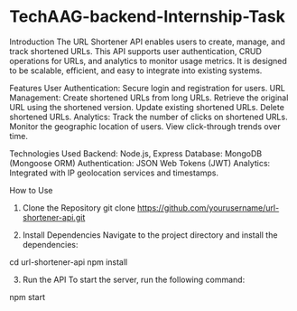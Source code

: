 # TechAAG-backend-Internship-Task

Introduction
The URL Shortener API enables users to create, manage, and track shortened URLs. This API supports user authentication, CRUD operations for URLs, and analytics to monitor usage metrics. It is designed to be scalable, efficient, and easy to integrate into existing systems.

Features
User Authentication: Secure login and registration for users.
URL Management:
Create shortened URLs from long URLs.
Retrieve the original URL using the shortened version.
Update existing shortened URLs.
Delete shortened URLs.
Analytics:
Track the number of clicks on shortened URLs.
Monitor the geographic location of users.
View click-through trends over time.

Technologies Used
Backend: Node.js, Express
Database: MongoDB (Mongoose ORM)
Authentication: JSON Web Tokens (JWT)
Analytics: Integrated with IP geolocation services and timestamps.

How to Use

1. Clone the Repository
   git clone https://github.com/yourusername/url-shortener-api.git

2. Install Dependencies
   Navigate to the project directory and install the dependencies:

cd url-shortener-api
npm install

3. Run the API
   To start the server, run the following command:

npm start
